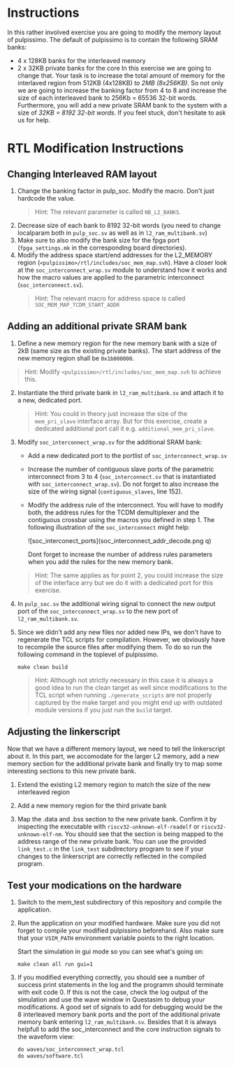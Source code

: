 # Instructions
In this rather involved exercise you are going to modify the memory layout of pulpissimo. The default of pulpissimo is to contain the following SRAM banks:
* 4 x 128KB banks for the interleaved memory
* 2 x 32KB private banks for the core In this exercise we are going to change
that. Your task is to increase the total amount of memory for the interlaved
region from 512KB (4x128KB) *to 2MB (8x256KB)*. So not only we are going to
increase the banking factor from 4 to 8 and increase the size of each
interleaved bank to 256Kb = 65536 32-bit words. Furthermore, you will add a new
private SRAM bank to the system with a size of *32KB = 8192 32-bit words*.
If you feel stuck, don't hesitate to ask us for help.

# RTL Modification Instructions
## Changing Interleaved RAM layout
1. Change the banking factor in pulp_soc. Modify the
   macro. Don't just hardcode the value.
   > Hint: The relevant parameter is called `NB_L2_BANKS`.
2. Decrease size of each bank to 8192 32-bit words (you need to change
   localparam both in `pulp_soc.sv` as well as in `l2_ram_multibank.sv`)
3. Make sure to also modify the bank size for the fpga port (`fpga_settings.mk` in
   the corresponding board directories).
4. Modify the address space start/end addresses for the L2_MEMORY region
   (`<pulpissimo>/rtl/includes/soc_mem_map.svh`). Have a closer look at the
   `soc_interconnect_wrap.sv` module to understand how it works and how the
   macro values are applied to the parametric interconnect
   (`soc_interconnect.sv`).
   > Hint: The relevant macro for address space is called `SOC_MEM_MAP_TCDM_START_ADDR`
## Adding an additional private SRAM bank
 1. Define a new memory region for the new memory bank with a size of 2kB (same size as the existing private banks). The start address of the new memory region shall be `0x1b000000`.
 >Hint: Modify `<pulpissimo>/rtl/includes/soc_mem_map.svh` to achieve this.
 2. Instantiate the third private bank in `l2_ram_multibank.sv` and attach it to
    a new, dedicated port. 
    >Hint: You could in theory just increase the size of the `mem_pri_slave` interface array. But for this exercise, create a dedicated additional port call it e.g. `additional_mem_pri_slave`.
3. Modify `soc_interconnect_wrap.sv` for the additional SRAM bank:
   - Add a new dedicated port to the portlist of `soc_interconnect_wrap.sv`
   - Increase the number of contiguous slave ports of the parametric interconnect from 3 to 4 (`soc_interconnect.sv` that is instantiated with `soc_interconnect_wrap.sv`). Do not forget to also increase the size of the wiring signal (`contiguous_slaves`, line 152).
   - Modify the address rule of the interconnect. You will have to modify both,
     the address rules for the TCDM demultiplexer and the contiguous crossbar
     using the macros you defined in step 1. The following illustration of the
     `soc_interconnect` might help:
     
     ![soc_interconect_ports](soc_interconnect_addr_decode.png q) 
     
     Dont forget to increase the number of address rules parameters when you add the rules for the new memory bank.
   >Hint: The same applies as for point 2, you could increase the size of the interface arry but we do it with a dedicated port for this exercise.
4. In `pulp_soc.sv` the additional wiring signal to connect the new output port
   of the `soc_interconnect_wrap.sv` to the new port of `l2_ram_multibank.sv`.
5. Since we didn't add any new files nor added new IPs, we don't have to
   regenerate the TCL scripts for compilation. However, we obviously have to
   recompile the source files after modifying them. To do so run the following
   command in the toplevel of pulpissimo.
   
   ``` shell
   make clean build 
   ```
   >Hint: Although not strictly necessary in this case it is always a good idea to run the clean target as well since modifications to the TCL script when running `./generate_scripts` are not properly captured by the make target and you might end up with outdated module versions if you just run the `build` target.


## Adjusting the linkerscript
   Now that we have a different memory layout, we need to tell the linkerscript
   about it. In this part, we accomodate for the larger L2 memory, add a new
   memory section for the additional private bank and finally try to map some
   interesting sections to this new private bank.

   1. Extend the existing L2 memory region to match the size of the
   new interleaved region

   2. Add a new memory region for the third private bank

   3. Map the .data and .bss section to the new private bank. Confirm it by
   inspecting the executable with `riscv32-unknown-elf-readelf` or
   `riscv32-unknown-elf-nm`. You should see that the section is being mapped to
   the address range of the new private bank. You can use the provided
   `link_test.c` in the `link_test` subdirectory program to see if your changes
   to the linkerscript are correctly reflected in the compiled program.

## Test your modications on the hardware
  1. Switch to the mem_test subdirectory of this repository and compile the application.
  2. Run the application on your modified hardware. Make sure you did not forget
     to compile your modified pulpissimo beforehand. Also make sure that your
     `VSIM_PATH` environment variable points to the right location.
     
     Start the simulation in gui mode so you can see what's going on:
     
     ``` shell
     make clean all run gui=1
     ```
  3. If you modified everything correctly, you should see a number of success
     print statements in the log and the programm should terminate with exit
     code 0. If this is not the case, check the log output of the simulation and
     use the wave window in Questasim to debug your modifications. A good set of
     signals to add for debugging would be the 8 interleaved memory bank ports
     and the port of the additional private memory bank entering
     `l2_ram_multibank.sv`. Besides that it is always helpfull to add the
     soc_interconnect and the core instruction signals to the waveform view:
     
     ``` tcl
     do waves/soc_interconnect_wrap.tcl
     do waves/software.tcl
     ```
